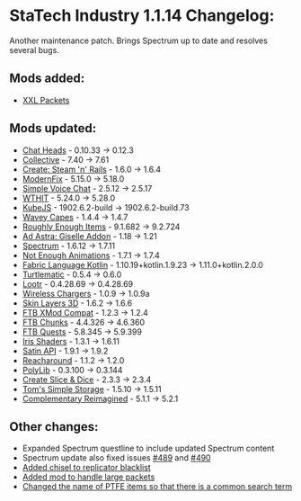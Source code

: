 # StaTech Industry 1.1.14 Changelog:
Another maintenance patch. Brings Spectrum up to date and resolves several bugs.

## Mods added:
- [XXL Packets](https://www.curseforge.com/minecraft/mc-mods/xxl-packets)

## Mods updated:
- [Chat Heads](https://www.curseforge.com/minecraft/mc-mods/chat-heads) - 0.10.33 -> 0.12.3
- [Collective](https://www.curseforge.com/minecraft/mc-mods/collective) - 7.40 -> 7.61
- [Create: Steam 'n' Rails](https://www.curseforge.com/minecraft/mc-mods/create-steam-n-rails) - 1.6.0 -> 1.6.4
- [ModernFix](https://www.curseforge.com/minecraft/mc-mods/modernfix) - 5.15.0 -> 5.18.0
- [Simple Voice Chat](https://www.curseforge.com/minecraft/mc-mods/simple-voice-chat) - 2.5.12 -> 2.5.17
- [WTHIT](https://www.curseforge.com/minecraft/mc-mods/wthit) - 5.24.0 -> 5.28.0
- [KubeJS](https://www.curseforge.com/minecraft/mc-mods/kubejs) - 1902.6.2-build -> 1902.6.2-build.73
- [Wavey Capes](https://www.curseforge.com/minecraft/mc-mods/waveycapes) - 1.4.4 -> 1.4.7
- [Roughly Enough Items](https://www.curseforge.com/minecraft/mc-mods/roughly-enough-items) - 9.1.682 -> 9.2.724
- [Ad Astra: Giselle Addon](https://www.curseforge.com/minecraft/mc-mods/ad-astra-giselle-addon) - 1.18 -> 1.21
- [Spectrum](https://www.curseforge.com/minecraft/mc-mods/spectrum) - 1.6.12 -> 1.7.11
- [Not Enough Animations](https://www.curseforge.com/minecraft/mc-mods/not-enough-animations) - 1.7.1 -> 1.7.4
- [Fabric Language Kotlin](https://www.curseforge.com/minecraft/mc-mods/fabric-language-kotlin) - 1.10.19+kotlin.1.9.23 -> 1.11.0+kotlin.2.0.0
- [Turtlematic](https://www.curseforge.com/minecraft/mc-mods/turtlematic) - 0.5.4 -> 0.6.0
- [Lootr](https://www.curseforge.com/minecraft/mc-mods/lootr-fabric) - 0.4.28.69 -> 0.4.28.69
- [Wireless Chargers](https://www.curseforge.com/minecraft/mc-mods/wireless-chargers) - 1.0.9 -> 1.0.9a
- [Skin Layers 3D](https://www.curseforge.com/minecraft/mc-mods/skin-layers-3d) - 1.6.2 -> 1.6.6
- [FTB XMod Compat](https://www.curseforge.com/minecraft/mc-mods/ftb-xmod-compat) - 1.2.3 -> 1.2.4
- [FTB Chunks](https://www.curseforge.com/minecraft/mc-mods/ftb-chunks-fabric) - 4.4.326 -> 4.6.360
- [FTB Quests](https://www.curseforge.com/minecraft/mc-mods/ftb-quests-fabric) - 5.8.345 -> 5.9.399
- [Iris Shaders](https://www.curseforge.com/minecraft/mc-mods/irisshaders) - 1.3.1 -> 1.6.11
- [Satin API](https://www.curseforge.com/minecraft/mc-mods/satin-api) - 1.9.1 -> 1.9.2
- [Reacharound](https://www.curseforge.com/minecraft/mc-mods/reacharound) - 1.1.2 -> 1.2.0
- [PolyLib](https://www.curseforge.com/minecraft/mc-mods/polylib) - 0.3.100 -> 0.3.144
- [Create Slice & Dice](https://www.curseforge.com/minecraft/mc-mods/slice-and-dice) - 2.3.3 -> 2.3.4
- [Tom's Simple Storage](https://www.curseforge.com/minecraft/mc-mods/toms-storage-fabric) - 1.5.10 -> 1.5.11
- [Complementary Reimagined](https://www.curseforge.com/minecraft/shaders/complementary-reimagined) - 5.1.1 -> 5.2.1

## Other changes:
- Expanded Spectrum questline to include updated Spectrum content
- Spectrum update also fixed issues [#489](https://github.com/TheStaticVoid/StaTech-Industry/issues/489) and [#490](https://github.com/TheStaticVoid/StaTech-Industry/issues/490)
- [Added chisel to replicator blacklist](https://github.com/TheStaticVoid/StaTech-Industry/issues/494)
- [Added mod to handle large packets](https://github.com/TheStaticVoid/StaTech-Industry/issues/496)
- [Changed the name of PTFE items so that there is a common search term](https://github.com/TheStaticVoid/StaTech-Industry/issues/467)

